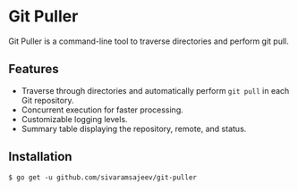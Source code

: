 # Git Puller

Git Puller is a command-line tool to traverse directories and perform git pull.

## Features

- Traverse through directories and automatically perform `git pull` in each Git repository.
- Concurrent execution for faster processing.
- Customizable logging levels.
- Summary table displaying the repository, remote, and status.

## Installation

```shell
$ go get -u github.com/sivaramsajeev/git-puller
```
